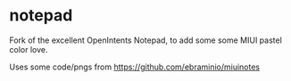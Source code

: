 notepad
=======

Fork of the excellent OpenIntents Notepad, to add some some MIUI pastel color love. 

Uses some code/pngs from https://github.com/ebraminio/miuinotes

